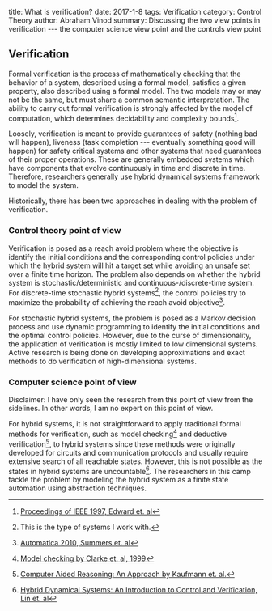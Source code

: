 title: What is verification?
date: 2017-1-8
tags: Verification
category: Control Theory
author: Abraham Vinod
summary: Discussing the two view points in verification --- the computer science view point and the controls view point

## Verification 

Formal verification is the process of mathematically checking that the behavior
of a system, described using a formal model, satisfies a given property, also
described using a formal model. The two models may or may not be the same, but
must share a common semantic interpretation. The ability to carry out formal
verification is strongly affected by the model of computation, which determines
decidability and complexity bounds[^EdwardIEEE1997].

Loosely, verification is meant to provide guarantees of safety (nothing bad will
happen), liveness (task completion --- eventually something good will happen)
for safety critical systems and other systems that need guarantees of their
    proper operations. These are generally embedded systems which have
    components that evolve continuously in time and discrete in time. Therefore,
    researchers generally use hybrid dynamical systems framework to model the
    system. 

Historically, there has been two approaches in dealing with the problem of
verification.

### Control theory point of view

Verification is posed as a reach avoid problem where the objective is identify
the initial conditions and the corresponding control policies under which the
hybrid system will hit a target set while avoiding an unsafe set over a finite
time horizon. The problem also depends on whether the hybrid system is
stochastic/deterministic and continuous-/discrete-time system. For discrete-time
stochastic hybrid systems[^myInterest], the control policies try to maximize the probability
of achieving the reach avoid objective[^SummersAutomatica2010].

For stochastic hybrid
systems, the problem is posed as a Markov decision process and use dynamic
programming to identify the initial conditions and the optimal control policies.
However, due to the curse of dimensionality, the application of verification is
mostly limited to low dimensional systems. Active research is being done on
developing approximations and exact methods to do verification of
high-dimensional systems.


### Computer science point of view  


Disclaimer: I have only seen the research from this point of view from the
sidelines. In other words, I am no expert on this point of view.

For hybrid systems, it is not straightforward to apply traditional formal
methods for verification, such as model checking[^ClarkeBook1999] and deductive
verification[^KaufmannBook2000], to hybrid systems since these methods were
originally developed for circuits and communication protocols and usually
require extensive search of all reachable states.  However, this is not possible
as the states in hybrid systems are uncountable[^LinBook2000]. The researchers
in this camp tackle the problem by modeling the hybrid system as a finite state
automation using abstraction techniques.

<!--
[^MitchellLvlSet]: [https://www.cs.ubc.ca/~mitchell/ToolboxLS/](https://www.cs.ubc.ca/~mitchell/ToolboxLS/)
For deterministic continuous-time systems, the reach-avoid problem can solved
using Level set toolbox methods[^MitchellLvlSet]. -->

[^EdwardIEEE1997]: [Proceedings of IEEE 1997, Edward et.  al](ieeexplore.ieee.org/document/558710)
[^SummersAutomatica2010]: [Automatica 2010, Summers et.
al](http://linkinghub.elsevier.com/retrieve/pii/S0005109810003547)
[^myInterest]: This is the type of systems I work with.
[^ClarkeBook1999]: [Model checking by Clarke et. al, 1999](dl.acm.org/citation.cfm?id=332656)
[^KaufmannBook2000]: [Computer Aided Reasoning: An Approach by Kaufmann et.  al.](http://dl.acm.org/citation.cfm?id=555902)
[^LinBook2000]: [Hybrid Dynamical Systems: An Introduction to Control and Verification, Lin et.  al](www.nowpublishers.com/article/Details/SYS-001)
